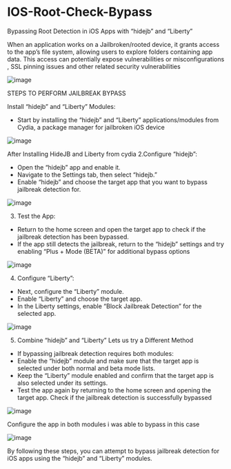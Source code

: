 # IOS-Root-Check-Bypass
Bypassing Root Detection in iOS Apps with “hidejb” and “Liberty”

When an application works on a Jailbroken/rooted device, it grants access to the app’s file system, allowing users to explore folders containing app data. This access can potentially expose vulnerabilities or misconfigurations , SSL pinning issues and other related security vulnerabilities

![image](https://github.com/OffSecRepos/IOS-Root-Check-Bypass/assets/172964822/44a04aee-c14c-468a-993c-d31a6d562e94)


STEPS TO PERFORM JAILBREAK BYPASS

Install “hidejb” and “Liberty” Modules:
* Start by installing the “hidejb” and “Liberty” applications/modules from Cydia, a package manager for jailbroken iOS device

![image](https://github.com/OffSecRepos/IOS-Root-Check-Bypass/assets/172964822/1038df96-7fa2-42c3-b838-3a79574ca9e8)


After Installing HideJB and Liberty from cydia
2.Configure “hidejb”:
* Open the “hidejb” app and enable it.
* Navigate to the Settings tab, then select “hidejb.”
* Enable “hidejb” and choose the target app that you want to bypass jailbreak detection for.

![image](https://github.com/OffSecRepos/IOS-Root-Check-Bypass/assets/172964822/7ee30309-f621-43e9-9745-685d0847361b)


3. Test the App:
* Return to the home screen and open the target app to check if the jailbreak detection has been bypassed.
* If the app still detects the jailbreak, return to the “hidejb” settings and try enabling “Plus + Mode (BETA)” for additional bypass options

![image](https://github.com/OffSecRepos/IOS-Root-Check-Bypass/assets/172964822/2778f954-2648-47c3-9d22-72c364be0fc2)


4. Configure “Liberty”:
* Next, configure the “Liberty” module.
* Enable “Liberty” and choose the target app.
* In the Liberty settings, enable “Block Jailbreak Detection” for the selected app.

![image](https://github.com/OffSecRepos/IOS-Root-Check-Bypass/assets/172964822/5e93ca68-a7bd-4722-a0df-1008793808dd)


5. Combine “hidejb” and “Liberty” Lets us try a Different Method

* If bypassing jailbreak detection requires both modules:
* Enable the “hidejb” module and make sure that the target app is selected under both normal and beta mode lists.
* Keep the “Liberty” module enabled and confirm that the target app is also selected under its settings.
* Test the app again by returning to the home screen and opening the target app. Check if the jailbreak detection is successfully bypassed

![image](https://github.com/OffSecRepos/IOS-Root-Check-Bypass/assets/172964822/9f6e35a5-59f9-4190-86fe-e1c6b7d89770)


Configure the app in both modules
i was able to bypass in this case

![image](https://github.com/OffSecRepos/IOS-Root-Check-Bypass/assets/172964822/fb8782e4-18ca-42ac-90c0-0c3425ac1c91)


By following these steps, you can attempt to bypass jailbreak detection for iOS apps using the “hidejb” and “Liberty” modules.

